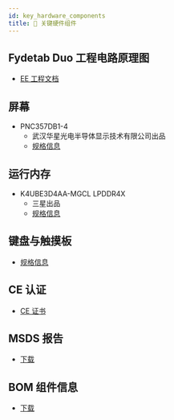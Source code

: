```yaml
---
id: key_hardware_components
title: 🔩 关键硬件组件
---
```



## Fydetab Duo 工程电路原理图

- [EE 工程文档](/img/Fydetab_Duo_Schematic.pdf)

## 屏幕

- PNC357DB1-4 
  - 武汉华星光电半导体显示技术有限公司出品
  - [规格信息](/img/PNC357DB1.pdf)

## 运行内存

- K4UBE3D4AA-MGCL LPDDR4X
  - 三星出品
  - [规格信息](/img/B2BM-B31589-00.pdf)

## 键盘与触摸板

 - [规格信息](/img/Keyboard_Specification.pdf)

## CE 认证

- [CE 证书](/img/Fydetab_Duo_CE.rar)

## MSDS 报告

- [下载](/img/U317599PHV-3S1P_MSDS.pdf)

## BOM 组件信息

- [下载](/img/Fydetab_BOM.xlsx)